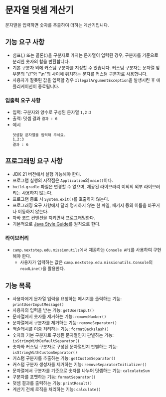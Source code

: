 # 문자열 덧셈 계산기
문자열을 입력하면 숫자를 추출하여 더하는 계산기입니다.

## 기능 요구 사항
- 쉼표(,) 또는 콜론(:)을 구분자로 가지는 문자열이 입력된 경우, 구분자를 기준으로 분리한 숫자의 합을 반환합니다.
- 기본 구분자 외에 커스텀 구분자를 지정할 수 있습니다. 커스텀 구분자는 문자열 앞부분의 "//"와 "\n"의 사이에 위치하는 문자를 커스텀 구분자로 사용합니다.
- 사용자가 잘못된 값을 입력할 경우 `IllegalArgumentException`을 발생시킨 후 애플리케이션이 종료됩니다.

### 입출력 요구 사항
- 입력: 구분자와 양수로 구성된 문자열 `1,2:3`
- 출력: 덧셈 결과 `결과 : 6`
- 예시
    ```
    덧셈할 문자열을 입력해 주세요.
    1,2:3
    결과 : 6
    ```

##  프로그래밍 요구 사항
- JDK 21 버전에서 실행 가능해야 한다.
- 프로그램 실행의 시작점은 `Application`의 `main()`이다.
- `build.gradle` 파일은 변경할 수 없으며, 제공된 라이브러리 이외의 외부 라이브러리는 사용하지 않는다.
- 프로그램 종료 시 `System.exit()`를 호출하지 않는다.
- 프로그래밍 요구 사항에서 달리 명시하지 않는 한 파일, 패키지 등의 이름을 바꾸거나 이동하지 않는다.
- 자바 코드 컨벤션을 지키면서 프로그래밍한다.
- 기본적으로 [Java Style Guide](https://github.com/woowacourse/woowacourse-docs/blob/main/styleguide/java)를 원칙으로 한다.

### 라이브러리
- `camp.nextstep.edu.missionutils`에서 제공하는 `Console API`를 사용하여 구현해야 한다.
    - 사용자가 입력하는 값은 `camp.nextstep.edu.missionutils.Console`의 `readLine()`을 활용한다.

## 기능 목록
- 사용자에게 문자열 입력을 요청하는 메시지를 출력하는 기능: `printUserInputMessage()`
- 사용자의 입력을 받는 기능: `getUserInput()`
- 문자열에서 숫자를 제거하는 기능: `removeNumber()`
- 문자열에서 구분자를 제거하는 기능: `removeSeparator()`
- 백슬래시를 이중 처리하는 기능: `formatBackslash()`
- 숫자와 기본 구분자로 구성된 문자열인지 판별하는 기능: `isStringWithDefaultSeparator()`
- 숫자와 커스텀 구분자로 구성된 문자열인지 판별하는 기능: `isStringWithCustomSeparator()`
- 커스텀 구분자를 추출하는 기능: `getCustomSeparator()`
- 커스텀 구분자 생성자를 제거하는 기능: `removeSeparatorInitializer()`
- 문자열에서 구분자를 기준으로 숫자를 나누어 덧셈하는 기능: `calculateSum`
- 구분자를 포멧하는 기능: `formatSeparator()`
- 덧셈 결과를 출력하는 기능: `printResult()`
- 계산기 전체 로직을 처리하는 기능: `calculate()`